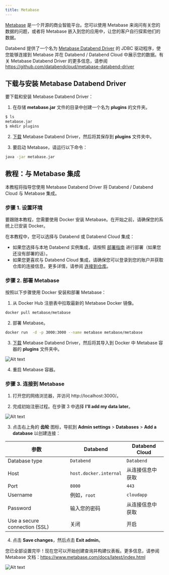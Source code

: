 ```yaml
---
title: Metabase
---
```


[Metabase](https://www.metabase.com/) 是一个开源的商业智能平台。您可以使用 Metabase 来询问有关您的数据的问题，或者将 Metabase 嵌入到您的应用中，让您的客户自行探索他们的数据。

Databend 提供了一个名为 [Metabase Databend Driver](https://github.com/databendcloud/metabase-databend-driver/releases/latest) 的 JDBC 驱动程序，使您能够连接到 Metabase 并在 Databend / Databend Cloud 中展示您的数据。有关 Metabase Databend Driver 的更多信息，请参阅 https://github.com/databendcloud/metabase-databend-driver

## 下载与安装 Metabase Databend Driver

要下载和安装 Metabase Databend Driver：

1. 在存储 **metabase.jar** 文件的目录中创建一个名为 **plugins** 的文件夹。

```bash
$ ls
metabase.jar
$ mkdir plugins
```

2. [下载](https://github.com/databendcloud/metabase-databend-driver/releases/latest) Metabase Databend Driver，然后将其保存到 **plugins** 文件夹中。

3. 要启动 Metabase，请运行以下命令：

```bash
java -jar metabase.jar
```

## 教程：与 Metabase 集成

本教程将指导您使用 Metabase Databend Driver 将 Databend / Databend Cloud 与 Metabase 集成。

### 步骤 1. 设置环境

要跟随本教程，您需要使用 Docker 安装 Metabase。在开始之前，请确保您的系统上已安装 Docker。

在本教程中，您可以选择与 Databend 或 Databend Cloud 集成：

- 如果您选择与本地 Databend 实例集成，请按照 [部署指南](/guides/deploy) 进行部署（如果您还没有部署的话）。
- 如果您更喜欢与 Databend Cloud 集成，请确保您可以登录到您的账户并获取仓库的连接信息。更多详情，请参阅 [连接到仓库](/guides/cloud/using-databend-cloud/warehouses#connecting)。

### 步骤 2. 部署 Metabase

按照以下步骤使用 Docker 安装和部署 Metabase：

1. 从 Docker Hub 注册表中拉取最新的 Metabase Docker 镜像。

```bash
docker pull metabase/metabase
```

2. 部署 Metabase。

```bash
docker run  -d -p 3000:3000 --name metabase metabase/metabase
```

3. [下载](https://github.com/databendcloud/metabase-databend-driver/releases/latest) Metabase Databend Driver，然后将其导入到 Docker 中 Metabase 容器的 **plugins** 文件夹中。

![Alt text](/img/integration/add2plugins.gif)

4. 重启 Metabase 容器。

### 步骤 3. 连接到 Metabase

1. 打开您的网络浏览器，并访问 http://localhost:3000/。

2. 完成初始注册过程。在步骤 3 中选择 **I'll add my data later**。

![Alt text](/img/integration/add-later.png)

3. 点击右上角的 **齿轮** 图标，导航到 **Admin settings** > **Databases** > **Add a database** 以创建连接：

| 参数                          | Databend               | Databend Cloud                     |
| ----------------------------- | ---------------------- | ---------------------------------- |
| Database type                 | `Databend`             | `Databend`                         |
| Host                          | `host.docker.internal` | 从连接信息中获取                   |
| Port                          | `8000`                 | `443`                              |
| Username                      | 例如，`root`           | `cloudapp`                         |
| Password                      | 输入您的密码           | 从连接信息中获取                   |
| Use a secure connection (SSL) | 关闭                   | 开启                               |

4. 点击 **Save changes**，然后点击 **Exit admin**。

您已全部设置完毕！现在您可以开始创建查询并构建仪表板。更多信息，请参阅 Metabase 文档：https://www.metabase.com/docs/latest/index.html

![Alt text](/img/integration/allset.png)